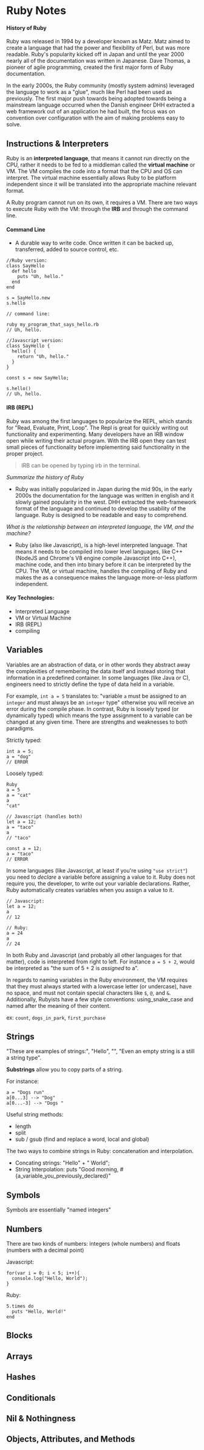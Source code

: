 # Ruby Notes

#### History of Ruby

Ruby was released in 1994 by a developer known as Matz. Matz aimed to create a language that had the power and flexibility of Perl, but was more readable. Ruby's popularity kicked off in Japan and until the year 2000 nearly all of the documentation was written in Japanese. Dave Thomas, a pioneer of agile programming, created the first major form of Ruby documentation.

In the early 2000s, the Ruby community (mostly system admins) leveraged the language to work as a "glue", much like Perl had been used as previously. The first major push towards being adopted towards being a mainstream language occurred when the Danish engineer DHH extracted a web framework out of an application he had built, the focus was on convention over configuration with the aim of making problems easy to solve.

## Instructions & Interpreters

Ruby is an **interpreted language**, that means it cannot run directly on the CPU, rather it needs to be fed to a middleman called the **virtual machine** or VM. The VM compiles the code into a format that the CPU and OS can interpret. The virtual machine essentially allows Ruby to be platform independent since it will be translated into the appropriate machine relevant format.

A Ruby program cannot run on its own, it requires a VM. There are two ways to execute Ruby with the VM: through the **IRB** and through the command line.

#### Command Line

- A durable way to write code. Once written it can be backed up, transferred, added to source control, etc.

```
//Ruby version:
class SayHello
  def hello
    puts "Uh, hello."
  end
end

s = SayHello.new
s.hello

// command line:

ruby my_program_that_says_hello.rb
// Uh, hello.
```

```
//Javascript version:
class SayHello {
  hello() {
    return "Uh, hello."
  }
}

const s = new SayHello;

s.hello()
// Uh, hello.
```

#### IRB (REPL)

Ruby was among the first languages to popularize the REPL, which stands for "Read, Evaluate, Print, Loop". The Repl is great for quickly writing out functionality and experimenting. Many developers have an IRB window open while writing their actual program. With the IRB open they can test small pieces of functionality before implementing said functionality in the proper project.

> IRB can be opened by typing irb in the terminal.

_Summarize the history of Ruby_

- Ruby was initially popularized in Japan during the mid 90s, in the early 2000s the documentation for the language was written in english and it slowly gained popularity in the west. DHH extracted the web-framework format of the language and continued to develop the usability of the language. Ruby is designed to be readable and easy to comprehend.

_What is the relationship between an interpreted language, the VM, and the machine?_

- Ruby (also like Javascript), is a high-level interpreted language. That means it needs to be compiled into lower level languages, like C++ (NodeJS and Chrome's V8 engine compile Javascript into C++), machine code, and then into binary before it can be interpreted by the CPU. The VM, or virtual machine, handles the compiling of Ruby and makes the as a consequence makes the language more-or-less platform independent.

#### Key Technologies:

- Interpreted Language
- VM or Virtual Machine
- IRB (REPL)
- compiling

## Variables

Variables are an abstraction of data, or in other words they abstract away the complexities of remembering the data itself and instead storing that information in a predefined container. In some languages (like Java or C), engineers need to strictly define the type of data held in a variable.

For example, `int a = 5` translates to: "variable `a` must be assigned to an `integer` and must always be an `integer` type" otherwise you will receive an error during the compile phase. In contrast, Ruby is loosely typed (or dynamically typed) which means the type assignment to a variable can be changed at any given time. There are strengths and weaknesses to both paradigms.

Strictly typed:

```
int a = 5;
a = "dog"
// ERROR
```

Loosely typed:

```
Ruby
a = 5
a = "cat"
a
"cat"
```

```
// Javascript (handles both)
let a = 12;
a = "taco"
a
// "taco"

const a = 12;
a = "taco"
// ERROR
```

In some languages (like Javascript, at least if you're using `"use strict"`) you need to _declare_ a variable before assigning a value to it. Ruby does not require you, the developer, to write out your variable declarations. Rather, Ruby automatically creates variables when you assign a value to it.

```
// Javascript:
let a = 12;
a
// 12

// Ruby:
a = 24
a
// 24
```

In both Ruby and Javascript (and probably all other languages for that matter), code is interpreted from right to left. For instance `a = 5 + 2`, would be interpreted as "the sum of 5 + 2 is _assigned_ to a".

In regards to naming variables in the Ruby environment, the VM requires that they must always started with a lowercase letter (or undercase), have no space, and must not contain special characters like `$`, `@`, and `&`. Additionally, Rubyists have a few style conventions: using_snake_case and named after the meaning of their content.

ex: `count`, `dogs_in_park`, `first_purchase`

## Strings

"These are examples of strings:", "Hello", "", "Even an empty string is a still a string type".

**Substrings** allow you to copy parts of a string.

For instance:

```
a = "Dogs run"
a[0...3] --> "Dog"
a[0...-3] --> "Dogs "
```

Useful string methods:

- length
- split
- sub / gsub (find and replace a word, local and global)

The two ways to combine strings in Ruby: concatenation and interpolation.

- Concating strings: "Hello" + " World";
- String Interpolation: puts "Good morning, #{a_variable_you_previously_declared}"

## Symbols

Symbols are essentially "named integers"

## Numbers

There are two kinds of numbers: integers (whole numbers) and floats (numbers with a decimal point)

Javascript:

```
for(var i = 0; i < 5; i++){
  console.log("Hello, World");
}
```

Ruby:

```
5.times do
  puts "Hello, World!"
end
```

## Blocks

## Arrays

## Hashes

## Conditionals

## Nil & Nothingness

## Objects, Attributes, and Methods

